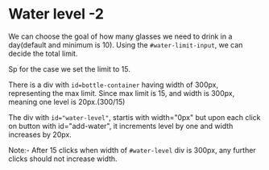 # Water level -2


We can choose the goal of how many glasses we need to drink in a day(default and minimum is 10).
Using the <code>#water-limit-input</code>, we can decide the total limit.

Sp for the case we set the limit to 15.

There is a div with <code>id=bottle-container</code> having width of 300px, representing the max limit.
Since max limit is 15, and width is 300px, meaning one level is 20px.(300/15)

The div with <code>id="water-level"</code>, startis with width="0px" but upon each click on button 
with id="add-water", it increments level by one and width increases by 20px.

Note:- After 15 clicks when width of <code>#water-level</code> div is 300px, any further clicks should not increase width.

